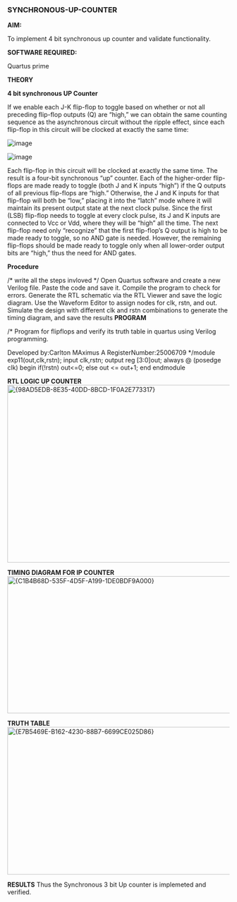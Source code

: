 ### SYNCHRONOUS-UP-COUNTER

**AIM:**

To implement 4 bit synchronous up counter and validate functionality.

**SOFTWARE REQUIRED:**

Quartus prime

**THEORY**

**4 bit synchronous UP Counter**

If we enable each J-K flip-flop to toggle based on whether or not all preceding flip-flop outputs (Q) are “high,” we can obtain the same counting sequence as the asynchronous circuit without the ripple effect, since each flip-flop in this circuit will be clocked at exactly the same time:

![image](https://github.com/naavaneetha/SYNCHRONOUS-UP-COUNTER/assets/154305477/d5db3fa0-e413-404c-b80e-b2f39d82e7e8)


![image](https://github.com/naavaneetha/SYNCHRONOUS-UP-COUNTER/assets/154305477/52cb61eb-d04b-442d-810c-31185a68410b)

Each flip-flop in this circuit will be clocked at exactly the same time.
The result is a four-bit synchronous “up” counter. Each of the higher-order flip-flops are made ready to toggle (both J and K inputs “high”) if the Q outputs of all previous flip-flops are “high.”
Otherwise, the J and K inputs for that flip-flop will both be “low,” placing it into the “latch” mode where it will maintain its present output state at the next clock pulse.
Since the first (LSB) flip-flop needs to toggle at every clock pulse, its J and K inputs are connected to Vcc or Vdd, where they will be “high” all the time.
The next flip-flop need only “recognize” that the first flip-flop’s Q output is high to be made ready to toggle, so no AND gate is needed.
However, the remaining flip-flops should be made ready to toggle only when all lower-order output bits are “high,” thus the need for AND gates.

**Procedure**

/* write all the steps invloved */
Open Quartus software and create a new Verilog file. Paste the code and save it.
Compile the program to check for errors.
Generate the RTL schematic via the RTL Viewer and save the logic diagram.
Use the Waveform Editor to assign nodes for clk, rstn, and out.
Simulate the design with different clk and rstn combinations to generate the timing diagram, and save the results
**PROGRAM**

/* Program for flipflops and verify its truth table in quartus using Verilog programming. 

Developed by:Carlton MAximus A RegisterNumber:25006709
*/module exp11(out,clk,rstn);
input clk,rstn;
output reg [3:0]out;
always @ (posedge clk)
begin
	if(!rstn)
		out<=0;
	else
		out <= out+1;
end
endmodule

**RTL LOGIC UP COUNTER**
<img width="1003" height="403" alt="{98AD5EDB-8E35-40DD-8BCD-1F0A2E773317}" src="https://github.com/user-attachments/assets/fb245b99-a91a-4f14-bd75-beff4b37a739" />

**TIMING DIAGRAM FOR IP COUNTER**
<img width="1027" height="311" alt="{C1B4B68D-535F-4D5F-A199-1DE0BDF9A000}" src="https://github.com/user-attachments/assets/94f85024-22e0-460c-afed-a04efe7c01ba" />

**TRUTH TABLE**
<img width="658" height="335" alt="{E7B5469E-B162-4230-88B7-6699CE025D86}" src="https://github.com/user-attachments/assets/1022dbf0-0fce-48b6-ba09-2d5121d8953b" />

**RESULTS**
Thus the Synchronous 3 bit Up counter is implemeted and verified.

